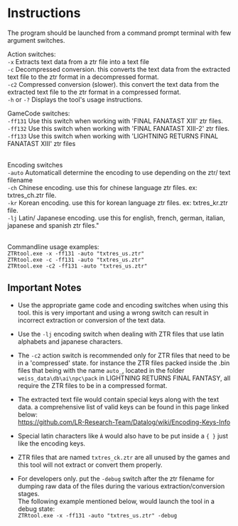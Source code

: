 # Instructions
The program should be launched from a command prompt terminal with few argument switches.

Action switches:
<br>``-x`` Extracts text data from a ztr file into a text file
<br>``-c`` Decompressed conversion. this converts the text data from the extracted text file to the ztr format in a decompressed format.
<br>``-c2`` Compressed conversion (slower). this convert the text data from the extracted text file to the ztr format in a compressed format.
<br>``-h`` or ``-?`` Displays the tool's usage instructions.

GameCode switches:
<br>``-ff131`` Use this switch when working with 'FINAL FANATAST XIII' ztr files.
<br>``-ff132`` Use this switch when working with 'FINAL FANATAST XIII-2' ztr files. 
<br>``-ff133`` Use this switch when working with 'LIGHTNING RETURNS FINAL FANATAST XIII' ztr files 

<br>Encoding switches
<br>``-auto`` Automaticall determine the encoding to use depending on the ztr/ text filename 
<br>``-ch`` Chinese encoding. use this for chinese language ztr files. ex: txtres_ch.ztr file.
<br>``-kr`` Korean encoding. use this for korean language ztr files. ex: txtres_kr.ztr file.
<br>``-lj`` Latin/ Japanese encoding. use this for english, french, german, italian, japanese and spanish ztr files."

<br>Commandline usage examples:
<br>``ZTRtool.exe -x -ff131 -auto "txtres_us.ztr" ``
<br>``ZTRtool.exe -c -ff131 -auto "txtres_us.ztr" ``
<br>``ZTRtool.exe -c2 -ff131 -auto "txtres_us.ztr" ``

## Important Notes
- Use the appropriate game code and encoding switches when using this tool. this is very important and using a wrong switch can result in incorrect extraction or conversion of the text data.
- Use the ``-lj`` encoding switch when dealing with ZTR files that use latin alphabets and japanese characters.
- The ``-c2`` action switch is recommended only for ZTR files that need to be in a 'compressed' state. for instance the ZTR files packed inside the .bin files that being with the name `auto_`, located in the folder ``weiss_data\db\ai\npc\pack`` in LIGHTNING RETURNS FINAL FANTASY, all require the ZTR files to be in a compressed format.
- The extracted text file would contain special keys along with the text data. a comprehensive list of valid keys can be found in this page linked below:
<br>https://github.com/LR-Research-Team/Datalog/wiki/Encoding-Keys-Info

- Special latin characters like ``À`` would also have to be put inside a `{ }` just like the encoding keys.
- ZTR files that are named ``txtres_ck.ztr`` are all unused by the games and this tool will not extract or convert them properly.
- For developers only. put the `-debug` switch after the ztr filename for dumping raw data of the files during the various extraction/conversion stages.
<br>The following example mentioned below, would launch the tool in a debug state:
<br>``ZTRtool.exe -x -ff131 -auto "txtres_us.ztr" -debug``
